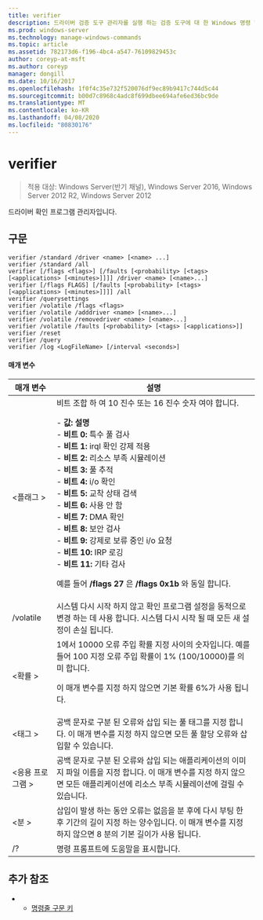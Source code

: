```yaml
---
title: verifier
description: 드라이버 검증 도구 관리자를 실행 하는 검증 도구에 대 한 Windows 명령 항목입니다.
ms.prod: windows-server
ms.technology: manage-windows-commands
ms.topic: article
ms.assetid: 782173d6-f196-4bc4-a547-76109829453c
author: coreyp-at-msft
ms.author: coreyp
manager: dongill
ms.date: 10/16/2017
ms.openlocfilehash: 1f0f4c35e732f520076df9ec89b9417c744d5c44
ms.sourcegitcommit: b00d7c8968c4adc8f699dbee694afe6ed36bc9de
ms.translationtype: MT
ms.contentlocale: ko-KR
ms.lasthandoff: 04/08/2020
ms.locfileid: "80830176"
---
```

# <a name="verifier"></a>verifier

>적용 대상: Windows Server(반기 채널), Windows Server 2016, Windows Server 2012 R2, Windows Server 2012

드라이버 확인 프로그램 관리자입니다.  

## <a name="syntax"></a>구문  
```  
verifier /standard /driver <name> [<name> ...]  
verifier /standard /all  
verifier [/flags <flags>] [/faults [<probability> [<tags> [<applications> [<minutes>]]]] /driver <name> [<name>...]  
verifier [/flags FLAGS] [/faults [<probability> [<tags> [<applications> [<minutes>]]]] /all  
verifier /querysettings  
verifier /volatile /flags <flags>  
verifier /volatile /adddriver <name> [<name>...]  
verifier /volatile /removedriver <name> [<name>...]  
verifier /volatile /faults [<probability> [<tags> [<applications>]]  
verifier /reset  
verifier /query  
verifier /log <LogFileName> [/interval <seconds>]  
```  
#### <a name="parameters"></a>매개 변수  
|매개 변수|설명|  
|-------|--------|  
|\<플래그 >|비트 조합 하 여 10 진수 또는 16 진수 숫자 여야 합니다.<p>-   **값: 설명**<br />-   **비트 0:** 특수 풀 검사<br />-   **비트 1:** irql 확인 강제 적용<br />-   **비트 2:** 리소스 부족 시뮬레이션<br />-   **비트 3:** 풀 추적<br />-   **비트 4:** i/o 확인<br />-   **비트 5:** 교착 상태 검색<br />-   **비트 6:** 사용 안 함<br />-   **비트 7:** DMA 확인<br />-   **비트 8:** 보안 검사<br />-   **비트 9:** 강제로 보류 중인 i/o 요청<br />-   **비트 10:** IRP 로깅<br />-   **비트 11:** 기타 검사<p>예를 들어 **/flags 27** 은 **/flags 0x1b** 와 동일 합니다.|  
|/volatile|시스템 다시 시작 하지 않고 확인 프로그램 설정을 동적으로 변경 하는 데 사용 합니다. 시스템 다시 시작 될 때 모든 새 설정이 손실 됩니다.|  
|\<확률 >|1에서 10000 오류 주입 확률 지정 사이의 숫자입니다. 예를 들어 100 지정 오류 주입 확률이 1% (100/10000)를 의미 합니다.<p>이 매개 변수를 지정 하지 않으면 기본 확률 6%가 사용 됩니다.|  
|\<태그 >|공백 문자로 구분 된 오류와 삽입 되는 풀 태그를 지정 합니다. 이 매개 변수를 지정 하지 않으면 모든 풀 할당 오류와 삽입할 수 있습니다.|  
|\<응용 프로그램 >|공백 문자로 구분 된 오류와 삽입 되는 애플리케이션의 이미지 파일 이름을 지정 합니다. 이 매개 변수를 지정 하지 않으면 모든 애플리케이션에 리소스 부족 시뮬레이션에 걸릴 수 있습니다.|  
|\<분 >|삽입이 발생 하는 동안 오류는 없음을 분 후에 다시 부팅 한 후 기간의 길이 지정 하는 양수입니다. 이 매개 변수를 지정 하지 않으면 8 분의 기본 길이가 사용 됩니다.|  
|/?|명령 프롬프트에 도움말을 표시합니다.|  

## <a name="additional-references"></a>추가 참조  
-   - [명령줄 구문 키](command-line-syntax-key.md)  